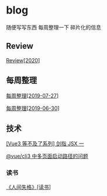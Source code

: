 # blog

随便写写东西
每周整理一下 碎片化的信息

## Review

[Review[2020]](https://github.com/JasKang/blog/issues/9)

## 每周整理

[每周整理[2019-07-27]](https://github.com/JasKang/blog/issues/3)

[每周整理[2019-06-30]](https://github.com/JasKang/blog/issues/1)

## 技术

[[Vue3 等不及了系列] 剑指 JSX 一](https://github.com/JasKang/blog/issues/6)

[@vue/cli3 中多页面启动路径的问题](https://github.com/JasKang/blog/issues/4)

### 读书

[《人间失格》[读书]](https://github.com/JasKang/blog/issues/9)
